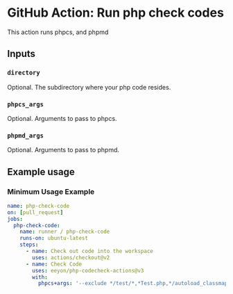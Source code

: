 # GitHub Action: Run php check codes

This action runs phpcs, and phpmd

## Inputs

### `directory`

Optional. The subdirectory where your php code resides.

### `phpcs_args`

Optional. Arguments to pass to phpcs.

### `phpmd_args`

Optional. Arguments to pass to phpmd.

## Example usage

### Minimum Usage Example

```yml
name: php-check-code
on: [pull_request]
jobs:
  php-check-code:
    name: runner / php-check-code
    runs-on: ubuntu-latest
    steps:
      - name: Check out code into the workspace
        uses: actions/checkout@v2
      - name: Check Code
        uses: eeyon/php-codecheck-actions@v3
        with:
          phpcs+args: '--exclude */test/*,*Test.php,*/autoload_classmap.php,*.js'
```
